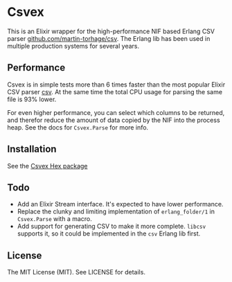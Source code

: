 # Csvex

This is an Elixir wrapper for the high-performance NIF based Erlang CSV parser [github.com/martin-torhage/csv](https://github.com/martin-torhage/csv). The Erlang lib has been used in multiple production systems for several years.

## Performance

Csvex is in simple tests more than 6 times faster than the most popular Elixir CSV parser [csv](https://hex.pm/packages/csv). At the same time the total CPU usage for parsing the same file is 93% lower.

For even higher performance, you can select which columns to be returned, and therefor reduce the amount of data copied by the NIF into the process heap. See the docs for `Csvex.Parse` for more info.

## Installation

See the [Csvex Hex package](https://hex.pm/packages/csvex)

## Todo
 - Add an Elixir Stream interface. It's expected to have lower performance.
 - Replace the clunky and limiting implementation of `erlang_folder/1` in `Csvex.Parse` with a macro.
 - Add support for generating CSV to make it more complete. `libcsv` supports it, so it could be implemented in the `csv` Erlang lib first.

## License
The MIT License (MIT). See LICENSE for details.

